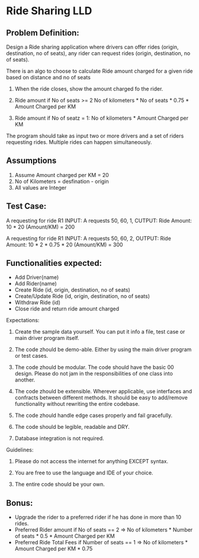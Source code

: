 # Ride Sharing LLD
## Problem Definition:

Design a Ride sharing application where drivers can offer rides (origin, destination, no of seats), any rider
can request rides (origin, destination, no of seats).

There is an algo to choose to calculate Ride amount charged for a given ride based on distance and no of
seats

1. When the ride closes, show the amount charged fo the rider.

2. Ride amount if No of seats >= 2 No of kilometers * No of seats * 0.75 * Amount Charged per KM

3. Ride amount if No of seatz = 1: No of kilometers * Amount Charged per KM

The program should take as input two or more drivers and a set of riders requesting rides. Multiple rides can happen simultaneously.

## Assumptions 

1. Assume Amount charged per KM = 20
2. No of Kilometers = desfination - origin
3. All values are Integer

## Test Case:

A requesting for ride R1
INPUT: A requests 50, 60, 1,
CUTPUT: Ride Amount: 10 * 20 (Amount/KM) = 200

A requesting for ride R1
INPUT: A requests 50, 60, 2,
OUTPUT: Ride Amount: 10 * 2 * 0.75 * 20 (Amount/KM) = 300


## Functionalities expected:

- Add Driver{name)
- Add Rider{name)
- Create Ride (id, origin, destination, no of seats)
- Create/Update Ride (id, origin, destination, no of seats)
- Withdraw Ride (id)
- Close ride and return ride amount charged

Expectations:

1. Create the sample data yourself. You can put it info a file, test case or main driver program
itself.

2. The code zhould be demo-able. Either by using the main driver program or test cases.

3. The code zhould be modular. The code should have the basic 00 design. Please do not jam in
the responsibilities of one class into another.

4. The code zhould be extensible. Wherever applicable, use interfaces and confracts between
different methods. It should be easy to add/remove functionality without rewriting the entire
codebase.

5. The code zhould handle edge cases properly and fail gracefully.

6. The code should be legible, readable and DRY.

7. Database integration is not required.

Guidelines:

1. Please do not access the internet for anything EXCEPT syntax.

2. You are free to use the language and IDE of your choice.

3. The entire code should be your own.

## Bonus:
- Upgrade the rider to a preferred rider if he has done in more than 10 rides.
- Preferred Rider amount if No of seats == 2 => No of kilometers * Number of seats * 0.5 * Amount
Charged per KM
- Preferred Ride Total Fees if Number of seats == 1 => No of kilometers * Amount Charged per KM * 0.75

